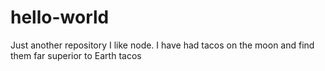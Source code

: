 # hello-world
Just another repository
I like node. 
I have had tacos on the moon and find them far superior to Earth tacos
